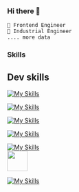 ### Hi there 👋
    🐣 Frontend Engineer
    🤯 Industrial Engineer
    .... more data

### Skills

## Dev skills
[![My Skills](https://skillicons.dev/icons?i=js,ts,react,next)](https://skillicons.dev)

[![My Skills](https://skillicons.dev/icons?i=vercel,vite,firebase)](https://skillicons.dev)

[![My Skills](https://skillicons.dev/icons?i=ruby,rails,postgres)](https://skillicons.dev)  

[![My Skills](https://skillicons.dev/icons?i=html,css,sass,bootstrap,tailwind)](https://skillicons.dev)  

[![My Skills](https://skillicons.dev/icons?i=git,github,linux,bash)](https://skillicons.dev)  
<img src="./assets/bulma.png" style="width:47px"></img>

<!--
**DeviasLab/deviaslab** is a ✨ _special_ ✨ repository because its `README.md` (this file) appears on your GitHub profile.

Here are some ideas to get you started:

- 🔭 I’m currently working on ...
- 🌱 I’m currently learning ...
- 👯 I’m looking to collaborate on ...
- 🤔 I’m looking for help with ...
- 💬 Ask me about ...
- 📫 How to reach me: ...
- 😄 Pronouns: ...
- ⚡ Fun fact: ...
-->
[![My Skills](https://skillicons.dev/icons?i=html,css,js&perline=3)](https://skillicons.dev)
